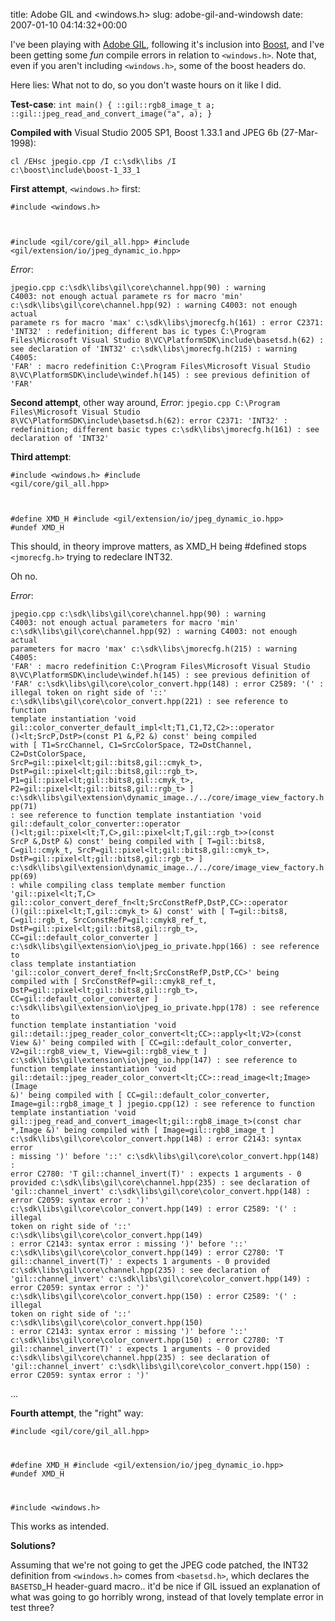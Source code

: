 title: Adobe GIL and <windows.h>
slug: adobe-gil-and-windowsh
date: 2007-01-10 04:14:32+00:00

I've been playing with <a href="http://opensource.adobe.com/gil/">Adobe <abbr title="Generic Image Library">GIL</abbr></a>, following it's inclusion into <a href="http://boost.org/">Boost</a>, and I've been getting some <em>fun</em> compile errors in relation to <code>&lt;windows.h&gt;</code>. Note that, even if you aren't including <code>&lt;windows.h&gt;</code>, some of the boost headers do.

Here lies: What not to do, so you don't waste hours on it like I did.

<strong>Test-case</strong>:
<code>int main()
{
	::gil::rgb8_image_t a;
	::gil::jpeg_read_and_convert_image("a", a);
}</code>

<strong>Compiled with</strong> Visual Studio 2005 SP1, Boost 1.33.1 and JPEG 6b (27-Mar-1998):

<code>cl /EHsc jpegio.cpp /I c:\sdk\libs /I c:\boost\include\boost-1_33_1</code>

<strong>First attempt</strong>, <code>&lt;windows.h&gt;</code> first:

<code>#include &lt;windows.h&gt;

#include &lt;gil/core/gil_all.hpp&gt;
#include &lt;gil/extension/io/jpeg_dynamic_io.hpp&gt;
</code>

<em>Error</em>:

<code>jpegio.cpp
c:\sdk\libs\gil\core\channel.hpp(90) : warning C4003: not enough actual paramete rs for macro 'min'
c:\sdk\libs\gil\core\channel.hpp(92) : warning C4003: not enough actual paramete rs for macro 'max'
c:\sdk\libs\jmorecfg.h(161) : error C2371: 'INT32' : redefinition; different bas ic types
        C:\Program Files\Microsoft Visual Studio 8\VC\PlatformSDK\include\basetsd.h(62) : see declaration of 'INT32'
c:\sdk\libs\jmorecfg.h(215) : warning C4005: 'FAR' : macro redefinition
        C:\Program Files\Microsoft Visual Studio 8\VC\PlatformSDK\include\windef.h(145) : see previous definition of 'FAR'</code>

<strong>Second attempt</strong>, other way around, <em>Error</em>:
<code>jpegio.cpp
C:\Program Files\Microsoft Visual Studio 8\VC\PlatformSDK\include\basetsd.h(62): error C2371: 'INT32' : redefinition; different basic types
        c:\sdk\libs\jmorecfg.h(161) : see declaration of 'INT32'</code>

<strong>Third attempt</strong>:

<code>#include &lt;windows.h&gt;
#include &lt;gil/core/gil_all.hpp&gt;

#define XMD_H
#include &lt;gil/extension/io/jpeg_dynamic_io.hpp&gt;
#undef XMD_H</code>

This should, in theory improve matters, as XMD_H being #defined stops <code>&lt;jmorecfg.h&gt;</code> trying to redeclare INT32.

Oh no.

<em>Error</em>:

<code>jpegio.cpp
c:\sdk\libs\gil\core\channel.hpp(90) : warning C4003: not enough actual parameters for macro 'min'
c:\sdk\libs\gil\core\channel.hpp(92) : warning C4003: not enough actual parameters for macro 'max'
c:\sdk\libs\jmorecfg.h(215) : warning C4005: 'FAR' : macro redefinition
        C:\Program Files\Microsoft Visual Studio 8\VC\PlatformSDK\include\windef.h(145) : see previous definition of 'FAR'
c:\sdk\libs\gil\core\color_convert.hpp(148) : error C2589: '(' : illegal token on right side of '::'
        c:\sdk\libs\gil\core\color_convert.hpp(221) : see reference to function template instantiation 'void gil::color_converter_default_impl&lt;lt;T1,C1,T2,C2&gt;::operator ()&lt;lt;SrcP,DstP&gt;(const P1 &,P2 &) const' being compiled
        with
        [
            T1=SrcChannel,
            C1=SrcColorSpace,
            T2=DstChannel,
            C2=DstColorSpace,
            SrcP=gil::pixel&lt;lt;gil::bits8,gil::cmyk_t&gt;,
            DstP=gil::pixel&lt;lt;gil::bits8,gil::rgb_t&gt;,
            P1=gil::pixel&lt;lt;gil::bits8,gil::cmyk_t&gt;,
            P2=gil::pixel&lt;lt;gil::bits8,gil::rgb_t&gt;
        ]
        c:\sdk\libs\gil\extension\dynamic_image\../../core/image_view_factory.hpp(71) : see reference to function template instantiation 'void gil::default_color_converter::operator ()&lt;lt;gil::pixel&lt;lt;T,C&gt;,gil::pixel&lt;lt;T,gil::rgb_t&gt;&gt;(const SrcP &,DstP &) const' being compiled
        with
        [
            T=gil::bits8,
            C=gil::cmyk_t,
            SrcP=gil::pixel&lt;lt;gil::bits8,gil::cmyk_t&gt;,
            DstP=gil::pixel&lt;lt;gil::bits8,gil::rgb_t&gt;
        ]
        c:\sdk\libs\gil\extension\dynamic_image\../../core/image_view_factory.hpp(69) : while compiling class template member function 'gil::pixel&lt;lt;T,C&gt; gil::color_convert_deref_fn&lt;lt;SrcConstRefP,DstP,CC&gt;::operator ()(gil::pixel&lt;lt;T,gil::cmyk_t&gt; &) const'
        with
        [
            T=gil::bits8,
            C=gil::rgb_t,
            SrcConstRefP=gil::cmyk8_ref_t,
            DstP=gil::pixel&lt;lt;gil::bits8,gil::rgb_t&gt;,
            CC=gil::default_color_converter
        ]
        c:\sdk\libs\gil\extension\io\jpeg_io_private.hpp(166) : see reference to class template instantiation 'gil::color_convert_deref_fn&lt;lt;SrcConstRefP,DstP,CC&gt;' being compiled
        with
        [
            SrcConstRefP=gil::cmyk8_ref_t,
            DstP=gil::pixel&lt;lt;gil::bits8,gil::rgb_t&gt;,
            CC=gil::default_color_converter
        ]
        c:\sdk\libs\gil\extension\io\jpeg_io_private.hpp(178) : see reference to function template instantiation 'void gil::detail::jpeg_reader_color_convert&lt;lt;CC&gt;::apply&lt;lt;V2&gt;(const View &)' being compiled
        with
        [
            CC=gil::default_color_converter,
            V2=gil::rgb8_view_t,
            View=gil::rgb8_view_t
        ]
        c:\sdk\libs\gil\extension\io\jpeg_io.hpp(147) : see reference to function template instantiation 'void gil::detail::jpeg_reader_color_convert&lt;lt;CC&gt;::read_image&lt;lt;Image&gt;(Image &)' being compiled
        with
        [
            CC=gil::default_color_converter,
            Image=gil::rgb8_image_t
        ]
        jpegio.cpp(12) : see reference to function template instantiation 'void gil::jpeg_read_and_convert_image&lt;lt;gil::rgb8_image_t&gt;(const char *,Image &)' being compiled
        with
        [
            Image=gil::rgb8_image_t
        ]
c:\sdk\libs\gil\core\color_convert.hpp(148) : error C2143: syntax error : missing ')' before '::'
c:\sdk\libs\gil\core\color_convert.hpp(148) : error C2780: 'T gil::channel_invert(T)' : expects 1 arguments - 0 provided
        c:\sdk\libs\gil\core\channel.hpp(235) : see declaration of 'gil::channel_invert'
c:\sdk\libs\gil\core\color_convert.hpp(148) : error C2059: syntax error : ')'
c:\sdk\libs\gil\core\color_convert.hpp(149) : error C2589: '(' : illegal token on right side of '::'
c:\sdk\libs\gil\core\color_convert.hpp(149) : error C2143: syntax error : missing ')' before '::'
c:\sdk\libs\gil\core\color_convert.hpp(149) : error C2780: 'T gil::channel_invert(T)' : expects 1 arguments - 0 provided
        c:\sdk\libs\gil\core\channel.hpp(235) : see declaration of 'gil::channel_invert'
c:\sdk\libs\gil\core\color_convert.hpp(149) : error C2059: syntax error : ')'
c:\sdk\libs\gil\core\color_convert.hpp(150) : error C2589: '(' : illegal token on right side of '::'
c:\sdk\libs\gil\core\color_convert.hpp(150) : error C2143: syntax error : missing ')' before '::'
c:\sdk\libs\gil\core\color_convert.hpp(150) : error C2780: 'T gil::channel_invert(T)' : expects 1 arguments - 0 provided
        c:\sdk\libs\gil\core\channel.hpp(235) : see declaration of 'gil::channel_invert'
c:\sdk\libs\gil\core\color_convert.hpp(150) : error C2059: syntax error : ')'</code>

...

<strong>Fourth attempt</strong>, the "right" way:

<code>#include &lt;gil/core/gil_all.hpp&gt;

#define XMD_H
#include &lt;gil/extension/io/jpeg_dynamic_io.hpp&gt;
#undef XMD_H

#include &lt;windows.h&gt;</code>

This works as intended.

<strong>Solutions?</strong>

Assuming that we're not going to get the JPEG code patched, the INT32 definition from <code>&lt;windows.h&gt;</code> comes from <code>&lt;basetsd.h&gt;</code>, which declares the <code>BASETSD</code>_H header-guard macro.. it'd be nice if GIL issued an explanation of what was going to go horribly wrong, instead of that lovely template error in test three?